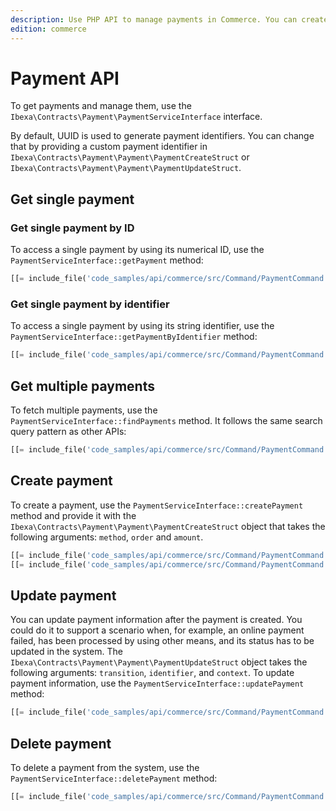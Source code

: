 ```yaml
---
description: Use PHP API to manage payments in Commerce. You can create, update and delete payments.
edition: commerce
---
```


# Payment API

To get payments and manage them, use the `Ibexa\Contracts\Payment\PaymentServiceInterface` interface.

By default, UUID is used to generate payment identifiers. 
You can change that by providing a custom payment identifier in `Ibexa\Contracts\Payment\Payment\PaymentCreateStruct` or `Ibexa\Contracts\Payment\Payment\PaymentUpdateStruct`.

## Get single payment 

### Get single payment by ID

To access a single payment by using its numerical ID, use the `PaymentServiceInterface::getPayment` method:

``` php
[[= include_file('code_samples/api/commerce/src/Command/PaymentCommand.php', 60, 64) =]]
```

### Get single payment by identifier

To access a single payment by using its string identifier, use the `PaymentServiceInterface::getPaymentByIdentifier` method:

``` php
[[= include_file('code_samples/api/commerce/src/Command/PaymentCommand.php', 66, 70) =]]
```

## Get multiple payments

To fetch multiple payments, use the `PaymentServiceInterface::findPayments` method. 
It follows the same search query pattern as other APIs:

``` php
[[= include_file('code_samples/api/commerce/src/Command/PaymentCommand.php', 72, 88) =]]
```

## Create payment

To create a payment, use the `PaymentServiceInterface::createPayment` method and provide it with 
the `Ibexa\Contracts\Payment\Payment\PaymentCreateStruct` object that takes the following arguments: `method`, `order` and `amount`.

``` php
[[= include_file('code_samples/api/commerce/src/Command/PaymentCommand.php', 94, 94) =]]
[[= include_file('code_samples/api/commerce/src/Command/PaymentCommand.php', 101, 104) =]]
```

## Update payment

You can update payment information after the payment is created. 
You could do it to support a scenario when, for example, an online payment failed, has been processed by using other means, and its status has to be updated in the system. 
The `Ibexa\Contracts\Payment\Payment\PaymentUpdateStruct` object takes the following arguments: `transition`, `identifier`, and `context`.
To update payment information, use the `PaymentServiceInterface::updatePayment` method:

``` php
[[= include_file('code_samples/api/commerce/src/Command/PaymentCommand.php', 106, 112) =]]
```

## Delete payment

To delete a payment from the system, use the `PaymentServiceInterface::deletePayment` method:
``` php
[[= include_file('code_samples/api/commerce/src/Command/PaymentCommand.php', 114, 114) =]]
```
